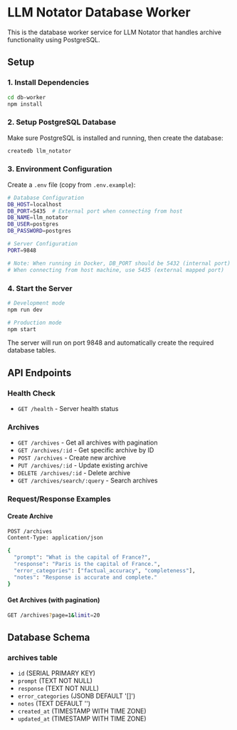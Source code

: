 # LLM Notator Database Worker

This is the database worker service for LLM Notator that handles archive functionality using PostgreSQL.

## Setup

### 1. Install Dependencies
```bash
cd db-worker
npm install
```

### 2. Setup PostgreSQL Database
Make sure PostgreSQL is installed and running, then create the database:
```bash
createdb llm_notator
```

### 3. Environment Configuration
Create a `.env` file (copy from `.env.example`):
```bash
# Database Configuration
DB_HOST=localhost
DB_PORT=5435  # External port when connecting from host
DB_NAME=llm_notator
DB_USER=postgres
DB_PASSWORD=postgres

# Server Configuration
PORT=9848

# Note: When running in Docker, DB_PORT should be 5432 (internal port)
# When connecting from host machine, use 5435 (external mapped port)
```

### 4. Start the Server
```bash
# Development mode
npm run dev

# Production mode
npm start
```

The server will run on port 9848 and automatically create the required database tables.

## API Endpoints

### Health Check
- `GET /health` - Server health status

### Archives
- `GET /archives` - Get all archives with pagination
- `GET /archives/:id` - Get specific archive by ID
- `POST /archives` - Create new archive
- `PUT /archives/:id` - Update existing archive
- `DELETE /archives/:id` - Delete archive
- `GET /archives/search/:query` - Search archives

### Request/Response Examples

#### Create Archive
```bash
POST /archives
Content-Type: application/json

{
  "prompt": "What is the capital of France?",
  "response": "Paris is the capital of France.",
  "error_categories": ["factual_accuracy", "completeness"],
  "notes": "Response is accurate and complete."
}
```

#### Get Archives (with pagination)
```bash
GET /archives?page=1&limit=20
```

## Database Schema

### archives table
- `id` (SERIAL PRIMARY KEY)
- `prompt` (TEXT NOT NULL)
- `response` (TEXT NOT NULL) 
- `error_categories` (JSONB DEFAULT '[]')
- `notes` (TEXT DEFAULT '')
- `created_at` (TIMESTAMP WITH TIME ZONE)
- `updated_at` (TIMESTAMP WITH TIME ZONE) 